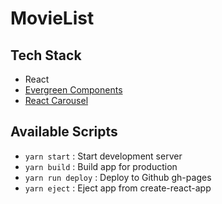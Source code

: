 # MovieList

## Tech Stack

- React
- [Evergreen Components](https://evergreen.segment.com/)
- [React Carousel](https://brainhubeu.github.io/react-carousel/)

## Available Scripts

- `yarn start` : Start development server
- `yarn build` : Build app for production
- `yarn run deploy` : Deploy to Github gh-pages
- `yarn eject` : Eject app from create-react-app